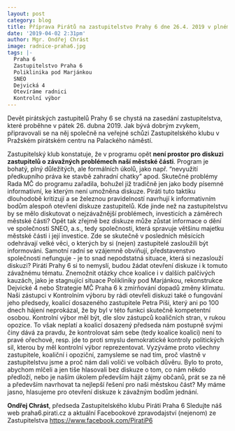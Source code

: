 ```yaml
---
layout: post
category: blog
title: Příprava Pirátů na zastupitelstvo Prahy 6 dne 26.4. 2019 v plném proudu
date: '2019-04-02 2:31pm'
author: Mgr. Ondřej Chrást
image: radnice-praha6.jpg
tags: |-
  Praha 6
  Zastupitelstvo Praha 6
  Poliklinika pod Marjánkou
  SNEO
  Dejvická 4
  Otevíráme radnici
  Kontrolní výbor
---
```


Devět pirátských zastupitelů Prahy 6 se chystá na zasedání zastupitelstva, které proběhne v pátek 26. dubna 2019. Jak bývá dobrým 
zvykem, připravovali se na něj společně na veřejné schůzi Zastupitelského klubu v Pražském pirátském centru na Palackého náměstí. 

Zastupitelský klub konstatuje, že v programu opět **není prostor pro diskuzi zastupitelů o závažných problémech naší městské části**. 
Program je bohatý, plný důležitých, ale formálních úkolů, jako např. “nevyužití předkupního práva ke stavbě zahradní chatky” apod. 
Skutečné problémy Rada MČ do programu zařadila, bohužel již tradičně jen jako body písemné informativní, ke kterým není umožněna diskuze. Piráti tuto taktiku dlouhodobě kritizují a se železnou pravidelností navrhují k informativním bodům alespoň otevření diskuze zastupitelů. Kde jinde než na zastupitelstvu by se mělo diskutovat o nejzávažnější problémech, investicích a záměrech městské části? 
Opět tak zřejmě bez diskuze může zůstat informace o dění ve společnosti SNEO, a.s., tedy společnosti, která spravuje většinu majetku 
městské části i její investice. Zde se skutečně v posledních měsících odehrávají velké věci, o kterých by si (nejen) zastupitelé 
zasloužili být informováni. Samotní radní se vzájemně obviňují, představenstvo společnosti nefunguje - je to snad nepodstatná situace, 
která si nezaslouží diskuzi? Piráti Prahy 6 si to nemyslí, budou žádat otevření diskuze i k tomuto závažnému tématu. Znemožnit otázky chce koalice i v dalších palčivých kauzách, jako je stagnující situace Polikliniky pod Marjánkou, rekonstrukce Dejvické 4 nebo Strategie MČ Praha 6 k zmírňování dopadů změny klimatu.
Naši zástupci v Kontrolním výboru by rádi otevřeli diskuzi také o fungování jeho předsedy, koalicí dosazeného zastupitele Petra Píši, 
který ani po 100 dnech hájení neprokázal, že by byl v této funkci skutečně kompetentní osobou. Kontrolní výbor měl být, dle slov zástupců koaličních stran, v rukou opozice. To však neplatí a koalicí dosazený předseda nám postupně svými činy dává za pravdu, že kontrolovat sám sebe (tedy koalice koalici) není to pravé ořechové, resp. jde to proti smyslu demokratické kontroly politických sil, kterou by měl kontrolní výbor reprezentovat. 
Vyzýváme proto všechny zastupitele, koaliční i opoziční, zamysleme se nad tím, proč vlastně v zastupitelstvu jsme a proč nám dali voliči 
ve volbách důvěru. Bylo to proto, abychom mlčeli a jen tiše hlasovali bez diskuze o tom, co nám někdo předloží, nebo je naším úkolem 
především hájit zájmy občanů, prát se za ně a především navrhovat ta nejlepší řešení pro naši městskou část? My máme jasno, 
hlasujeme pro otevření diskuze k závažným bodům jednání. 


**Ondřej Chrást**, předseda Zastupitelského klubu 
Piráti Praha 6
Sledujte náš web praha6.pirati.cz 
a aktuální Facebookové zpravodajství (nejenom) ze Zastupitelstva  https://www.facebook.com/PiratiP6
